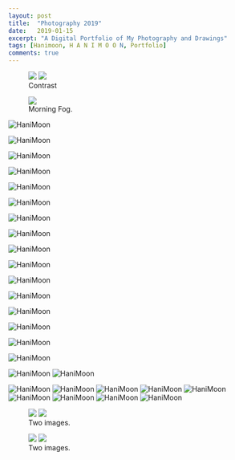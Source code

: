 ```yaml
---
layout: post
title:  "Photography 2019"
date:   2019-01-15
excerpt: "A Digital Portfolio of My Photography and Drawings"
tags: [Hanimoon, H A N I M O O N, Portfolio]
comments: true
---
```


<figure class="half">
	<a href="https://github.com/haniiimooon/haniiimooon.github.io/raw/master/assets/img/arch/1 - Copy.JPG"><img src="https://github.com/haniiimooon/haniiimooon.github.io/raw/master/assets/img/arch/1 - Copy.JPG"></a>
	<a href="https://github.com/haniiimooon/haniiimooon.github.io/raw/master/assets/img/arch/1.JPG"><img src="https://github.com/haniiimooon/haniiimooon.github.io/raw/master/assets/img/arch/1.JPG"></a>
	<figcaption>Contrast</figcaption>
</figure>




<figure>
	<a><img src="https://github.com/haniiimooon/haniiimooon.github.io/raw/master/assets/img/arch/1.JPG"></a>
	<figcaption><a>Morning Fog</a>.</figcaption>
</figure>


![HaniMoon ](https://github.com/haniiimooon/haniiimooon.github.io/raw/master/assets/img/arch/1.JPG) 


![HaniMoon ](https://github.com/haniiimooon/haniiimooon.github.io/raw/master/assets/img/arch/2.JPG) 

![HaniMoon ](https://github.com/haniiimooon/haniiimooon.github.io/raw/master/assets/img/arch/3.JPG) 

![HaniMoon ](https://github.com/haniiimooon/haniiimooon.github.io/raw/master/assets/img/arch/4.JPG) 

![HaniMoon ](https://github.com/haniiimooon/haniiimooon.github.io/raw/master/assets/img/arch/5.JPG) 

![HaniMoon ](https://github.com/haniiimooon/haniiimooon.github.io/raw/master/assets/img/arch/6.JPG) 

![HaniMoon ](https://github.com/haniiimooon/haniiimooon.github.io/raw/master/assets/img/arch/7.JPG) 

![HaniMoon ](https://github.com/haniiimooon/haniiimooon.github.io/raw/master/assets/img/arch/8.JPG) 

![HaniMoon ](https://github.com/haniiimooon/haniiimooon.github.io/raw/master/assets/img/arch/9.JPG) 


![HaniMoon ](https://github.com/haniiimooon/haniiimooon.github.io/raw/master/assets/img/arch/10.JPG) 

![HaniMoon ](https://github.com/haniiimooon/haniiimooon.github.io/raw/master/assets/img/arch/11.JPG) 

![HaniMoon ](https://github.com/haniiimooon/haniiimooon.github.io/raw/master/assets/img/arch/12.JPG) 

![HaniMoon ](https://github.com/haniiimooon/haniiimooon.github.io/raw/master/assets/img/arch/13.JPG) 

![HaniMoon ](https://github.com/haniiimooon/haniiimooon.github.io/raw/master/assets/img/arch/14.JPG) 

![HaniMoon ](https://github.com/haniiimooon/haniiimooon.github.io/raw/master/assets/img/arch/15.JPG) 

![HaniMoon ](https://github.com/haniiimooon/haniiimooon.github.io/raw/master/assets/img/arch/16.JPG) 


![HaniMoon ](https://github.com/haniiimooon/haniiimooon.github.io/raw/master/assets/img/arch/18.JPG) 
![HaniMoon ](https://github.com/haniiimooon/haniiimooon.github.io/raw/master/assets/img/arch/19.JPG) 

![HaniMoon ](https://github.com/haniiimooon/haniiimooon.github.io/raw/master/assets/img/arch/20.JPG) 
![HaniMoon ](https://github.com/haniiimooon/haniiimooon.github.io/raw/master/assets/img/arch/21.JPG)
![HaniMoon ](https://github.com/haniiimooon/haniiimooon.github.io/raw/master/assets/img/arch/22.JPG) 
![HaniMoon ](https://github.com/haniiimooon/haniiimooon.github.io/raw/master/assets/img/arch/23.JPG) 
![HaniMoon ](https://github.com/haniiimooon/haniiimooon.github.io/raw/master/assets/img/arch/24.JPG) 
![HaniMoon ](https://github.com/haniiimooon/haniiimooon.github.io/raw/master/assets/img/arch/25.JPG) 
![HaniMoon ](https://github.com/haniiimooon/haniiimooon.github.io/raw/master/assets/img/arch/26.JPG) 
![HaniMoon ](https://github.com/haniiimooon/haniiimooon.github.io/raw/master/assets/img/arch/27.JPG) 
![HaniMoon ](https://github.com/haniiimooon/haniiimooon.github.io/raw/master/assets/img/arch/28.JPG) 






<figure class="half">
	<a href="https://github.com/haniiimooon/haniiimooon.github.io/raw/master/assets/img/IMG_2032.JPG"><img src="https://github.com/haniiimooon/haniiimooon.github.io/raw/master/assets/img/IMG_2032.JPG"></a>
	<a href="https://github.com/haniiimooon/haniiimooon.github.io/raw/master/assets/img/IMG_1894.JPG"><img src="https://github.com/haniiimooon/haniiimooon.github.io/raw/master/assets/img/IMG_1894.JPG"></a>
	<figcaption>Two images.</figcaption>
</figure>


<figure class="half">
	<a href="https://github.com/haniiimooon/haniiimooon.github.io/raw/master/assets/img/IMG_1845.JPG"><img src="https://github.com/haniiimooon/haniiimooon.github.io/raw/master/assets/img/IMG_1845.JPG"></a>
	<a href="https://github.com/haniiimooon/haniiimooon.github.io/raw/master/assets/img/IMG_2030.JPG"><img src="https://github.com/haniiimooon/haniiimooon.github.io/raw/master/assets/img/IMG_2030.JPG"></a>
	<figcaption>Two images.</figcaption>
</figure>








